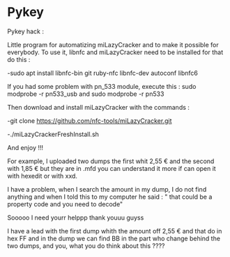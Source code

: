 # Pykey
Pykey hack : 

Little program for automatizing miLazyCracker and to make it possible for everybody. To use it,  libnfc and miLazyCracker need to be installed for that do this : 

-sudo apt install libnfc-bin git ruby-nfc libnfc-dev autoconf libnfc6



If you had some problem with pn_533 module, execute this : sudo modprobe -r pn533_usb    and    sudo modprobe -r pn533



Then download and install miLazyCracker with the commands : 

-git clone https://github.com/nfc-tools/miLazyCracker.git 

-./miLazyCrackerFreshInstall.sh

And enjoy !!!


For example, I uploaded two dumps the first whit 2,55 € and the second with 1,85 € but they are in .mfd you can understand it more if can open  it with hexedit or with xxd. 

I have a problem, when I search the amount in my dump, I do not find anything and when I told this to my computer he said : " that could be a property code and you need to decode" 

Sooooo I need yourr helppp thank youuu guyss 

I have a lead with the first dump whith the amount off 2,55 € and that do in hex FF and in the dump we can find BB in the part who change behind the two dumps, and you,  what you do think about this ???? 
